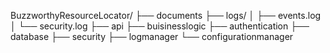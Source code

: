 BuzzworthyResourceLocator/
├── documents
├── logs/
│   ├── events.log
│   └── security.log
├── api
├── buisinesslogic
├── authentication
├── database
├── security
├── logmanager
└── configurationmanager
